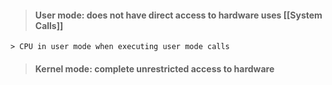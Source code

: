 > #### User mode: does not have direct access to hardware uses [[System Calls]]
	> CPU in user mode when executing user mode calls

> #### Kernel mode: complete unrestricted access to hardware